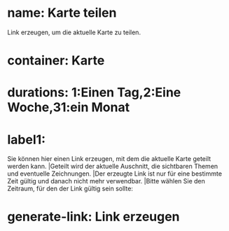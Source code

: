 ﻿# name: Karte teilen

Link erzeugen, um die aktuelle Karte zu teilen.

# container: Karte

# durations: 1:Einen Tag,2:Eine Woche,31:ein Monat

# label1:

Sie können hier einen Link erzeugen, mit dem die aktuelle Karte geteilt werden kann.
|Geteilt wird der aktuelle Auschnitt, die sichtbaren Themen und eventuelle Zeichnungen.
|Der erzeugte Link ist nur für eine bestimmte Zeit gültig und danach nicht mehr verwendbar.
|Bitte wählen Sie den Zeitraum, für den der Link gültig sein sollte:

# generate-link: Link erzeugen